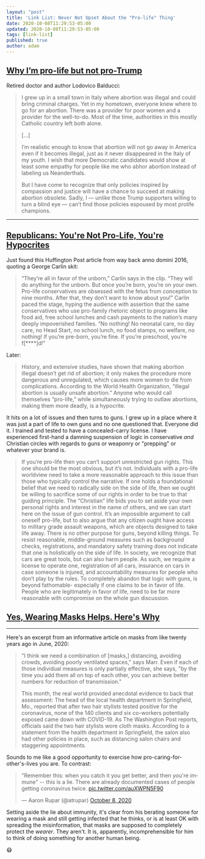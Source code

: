 ```yaml
---
layout: "post"
title: 'Link List: Never Not Upset About the "Pro-life" Thing'
date: 2020-10-08T11:29:53-05:00
updated: 2020-10-08T11:29:53-05:00
tags: [link-list]
published: true
author: adam
---
```


## [Why I’m pro-life but not pro-Trump](https://www.tampabay.com/opinion/2020/08/07/why-im-pro-life-but-not-pro-trump-column/)

Retired doctor and author Lodovico Balducci:

> I grew up in a small town in Italy where abortion was illegal and could bring criminal charges. Yet in my hometown, everyone knew where to go for an abortion. There was a provider for poor women and a provider for the well-to-do. Most of the time, authorities in this mostly Catholic country left both alone.
>
> [...]
>
> I’m realistic enough to know that abortion will not go away in America even if it becomes illegal, just as it never disappeared in the Italy of my youth. I wish that more Democratic candidates would show at least some empathy for people like me who abhor abortion instead of labeling us Neanderthals.
>
> But I have come to recognize that only policies inspired by compassion and justice will have a chance to succeed at making abortion obsolete. Sadly, I — unlike those Trump supporters willing to turn a blind eye — can’t find those policies espoused by most prolife champions.

---

## [Republicans: You're Not Pro-Life, You're Hypocrites](https://www.huffpost.com/entry/republicans-youre-not-pro-life-youre-a-hypocrite_b_5839cf89e4b0c2ab944369b8)

Just found this Huffington Post article from way back anno domini 2016, quoting a George Carlin skit:

> “They’re all in favor of the unborn,” Carlin says in the clip. “They will do anything for the unborn. But once you’re born, you’re on your own. Pro-life conservatives are obsessed with the fetus from conception to nine months. After that, they don’t want to know about you!” Carlin paced the stage, hyping the audience with assertion that the same conservatives who use pro-family rhetoric object to programs like food aid, free school lunches and cash payments to the nation’s many deeply impoverished families. “No nothing! No neonatal care, no day care, no Head Start, no school lunch, no food stamps, no welfare, no nothing! If you’re pre-born, you’re fine. If you’re preschool, you’re f[\*\*\*\*]d!”

Later:

> History, and extensive studies, have shown that making abortion illegal doesn’t get rid of abortion; it only makes the procedure more dangerous and unregulated, which causes more women to die from complications. According to the World Health Organization, “illegal abortion is usually unsafe abortion.” Anyone who would call themselves “pro-life,” while simultaneously trying to outlaw abortions, making them more deadly, is a hypocrite.

It hits on a lot of issues and then turns to guns. I grew up in a place where it was just a part of life to own guns and no one questioned that. Everyone did it. I trained and tested to have a concealed-carry license. I have experienced first-hand a damning suspension of logic in conservative _and_ Christian circles with regards to guns or weaponry or "prepping" or whatever your brand is.

> If you’re pro-life then you can’t support unrestricted gun rights. This one should be the most obvious, but it’s not. Individuals with a pro-life worldview need to take a more reasonable approach to this issue than those who typically control the narrative. If one holds a foundational belief that we need to radically side on the side of life, then we ought be willing to sacrifice some of our rights in order to be true to that guiding principle. The “Christian” life bids you to set aside your own personal rights and interest in the name of others, and we can start here on the issue of gun control. It’s an impossible argument to call oneself pro-life, but to also argue that any citizen ought have access to military grade assault weapons, which are objects designed to take life away. There is no other purpose for guns, beyond killing things. To resist reasonable, middle-ground measures such as background checks, registrations, and mandatory safety training does not indicate that one is holistically on the side of life. In society, we recognize that cars are great tools, but can also harm people. As such, we require a license to operate one, registration of all cars, insurance on cars in case someone is injured, and accountability measures for people who don’t play by the rules. To completely abandon that logic with guns, is beyond fathomable- especially if one claims to be in favor of life. People who are legitimately in favor of life, need to be far more reasonable with compromise on the whole gun discussion.

## [Yes, Wearing Masks Helps. Here's Why](https://www.npr.org/sections/health-shots/2020/06/21/880832213/yes-wearing-masks-helps-heres-why)

---

Here's an excerpt from an informative article on masks from like twenty years ago in June, 2020:

> "I think we need a combination of [masks,] distancing, avoiding crowds, avoiding poorly ventilated spaces," says Marr. Even if each of those individual measures is only partially effective, she says, "by the time you add them all on top of each other, you can achieve better numbers for reduction of transmission."
>
> This month, the real world provided anecdotal evidence to back that assessment: The head of the local health department in Springfield, Mo., reported that after two hair stylists tested positive for the coronavirus, none of the 140 clients and six co-workers potentially exposed came down with COVID-19. As The Washington Post reports, officials said the two hair stylists wore cloth masks. According to a statement from the health department in Springfield, the salon also had other policies in place, such as distancing salon chairs and staggering appointments.

Sounds to me like a good opportunity to exercise how pro-caring-for-other's-lives you are. To contrast:

<blockquote class="twitter-tweet" data-conversation="none" data-dnt="true"><p lang="en" dir="ltr">&quot;Remember this: when you catch it you get better, and then you&#39;re immune&quot; -- this is a lie. There are already documented cases of people getting coronavirus twice. <a href="https://t.co/auXWPN5F90">pic.twitter.com/auXWPN5F90</a></p>&mdash; Aaron Rupar (@atrupar) <a href="https://twitter.com/atrupar/status/1314176161363226625?ref_src=twsrc%5Etfw">October 8, 2020</a></blockquote>
<script async src="https://platform.twitter.com/widgets.js" charset="utf-8"></script>

Setting aside the lie about immunity, it's clear from his berating someone for wearing a mask and still getting infected that he thinks, or is at least OK with spreading the misinformation, that masks are supposed to completely protect the *wearer*. They aren't. It is, apparently, incomprehensible for him to think of doing something for another human being.

😷
